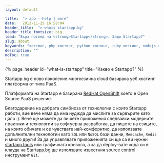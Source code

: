 ```yaml
---
layout: default

title:  "> app --help | more"
date:   2013-11-25 16:58:04
header_title:  "> whois startapp.bg"
header_title_fontsize: big
lead: "Бърз поглед на <strong>Startapp</strong>. Защо Startapp?"
slug: about
keywords: "хостинг, php хостинг, python хостинг, ruby хостинг, nodejs хостинг"
description: ""
noToc: true
---
```


{% page_header id="what-is-startapp" title="Какво е Startapp?" %}

<p class="lead">Startapp.bg е ново поколение многоезична cloud базирана уеб хостинг платформа от типа PaaS.</p>

Платформата на Startapp е базирана <a href="http://openshift.github.io/">RedHat OpenShift</a> което е Open Source PaaS решение.

Благодарение на добрата симбиоза от технологии с които Startapp работи, вие вече няма да има нуджда да мислите за сървърите като цяло :). Вече ще можете да пишете приложения следвайки модерните практики и технологии за софтуерна разработка, да пишете на езиците, на които обичате и се чувствате най-комфорнтно, да използвате допълнителни технологии като `SQL` или `NoSQL` бази данни, `Memcache`, `Redis` и много други!
За да управлявате приложенията си ще са ви нужни [startapp tools]({{site.startapp.tools_page}}#install-app-macos) или графичната конзола, а за да deploy-вате кода си в клауда на Startapp.bg ще използвате известния source control инструмент `Git`.